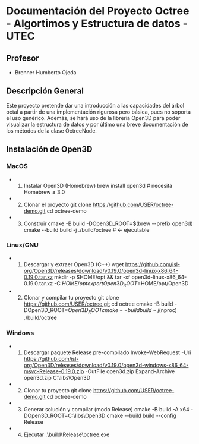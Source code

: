 # Documentación del Proyecto Octree - Algortimos y Estructura de datos - UTEC
## Profesor
- Brenner Humberto Ojeda

## Descripción General
Este proyecto pretende dar una introducción a las capacidades del árbol octal a partir de una implementación rigurosa pero básica, pues no soporta el uso genérico. Además, se hará uso de la librería Open3D para poder visualizar la estructura de datos y por último una breve documentación de los métodos de la clase OctreeNode.

## Instalación de Open3D

### MacOS
- 1) Instalar Open3D (Homebrew)
brew install open3d          # necesita Homebrew ≥ 3.0

- 2) Clonar el proyecto
git clone https://github.com/USER/octree-demo.git
cd octree-demo

- 3) Construir
cmake -B build -DOpen3D_ROOT=$(brew --prefix open3d)
cmake --build build -j
./build/octree                # ← ejecutable

### Linux/GNU
- 1) Descargar y extraer Open3D (C++)
wget https://github.com/isl-org/Open3D/releases/download/v0.19.0/open3d-linux-x86_64-0.19.0.tar.xz
mkdir -p $HOME/opt && tar -xf open3d-linux-x86_64-0.19.0.tar.xz -C $HOME/opt
export Open3D_ROOT=$HOME/opt/Open3D

- 2) Clonar y compilar tu proyecto
git clone https://github.com/USER/octree.git
cd octree
cmake -B build -DOpen3D_ROOT=$Open3D_ROOT
cmake --build build -j$(nproc)
./build/octree

### Windows
- 1) Descargar paquete Release pre-compilado
Invoke-WebRequest -Uri https://github.com/isl-org/Open3D/releases/download/v0.19.0/open3d-windows-x86_64-msvc-Release-0.19.0.zip -OutFile open3d.zip
Expand-Archive open3d.zip C:\libs\Open3D

- 2) Clonar tu proyecto
git clone https://github.com/USER/octree-demo.git
cd octree-demo

- 3) Generar solución y compilar (modo Release)
cmake -B build -A x64 -DOpen3D_ROOT=C:\libs\Open3D
cmake --build build --config Release

- 4) Ejecutar
.\build\Release\octree.exe






